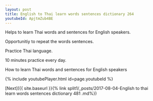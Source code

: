```yaml
---
layout: post
title: English to Thai learn words sentences dictionary 264 
youtubeId: ApjtmZub4BE
---
```

 
 
Helps to learn Thai words and sentences for English speakers.

Opportunitiy to repeat the words sentences. 

Practice Thai language. 
 
10 minutes practice every day. 
 
How to learn Thai words and sentences for English speakers 
 
{% include youtubePlayer.html id=page.youtubeId %}
 
 
[Next]({{ site.baseurl }}{% link  split1/_posts/2017-08-04-English to thai learn words sentences dictionary 481 .md%})
 
